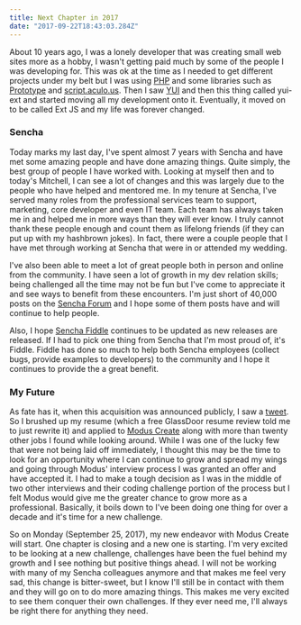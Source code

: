 ```yaml
---
title: Next Chapter in 2017
date: "2017-09-22T18:43:03.284Z"
---
```


About 10 years ago, I was a lonely developer that was creating small web sites more as a hobby, I wasn't getting paid much by some of the people I was developing for. This was ok at the time as I needed to get different projects under my belt but I was using [PHP](http://www.php.net/) and some libraries such as [Prototype](http://prototypejs.org/) and [script.aculo.us](https://script.aculo.us/). Then I saw [YUI](https://yuilibrary.com/) and then this thing called yui-ext and started moving all my development onto it. Eventually, it moved on to be called Ext JS and my life was forever changed.

### Sencha

Today marks my last day, I've spent almost 7 years with Sencha and have met some amazing people and have done amazing things. Quite simply, the best group of people I have worked with. Looking at myself then and to today's Mitchell, I can see a lot of changes and this was largely due to the people who have helped and mentored me. In my tenure at Sencha, I've served many roles from the professional services team to support, marketing, core developer and even IT team. Each team has always taken me in and helped me in more ways than they will ever know. I truly cannot thank these people enough and count them as lifelong friends (if they can put up with my hashbrown jokes). In fact, there were a couple people that I have met through working at Sencha that were in or attended my wedding.

I've also been able to meet a lot of great people both in person and online from the community. I have seen a lot of growth in my dev relation skills; being challenged all the time may not be fun but I've come to appreciate it and see ways to benefit from these encounters. I'm just short of 40,000 posts on the [Sencha Forum](https://www.sencha.com/forum/) and I hope some of them posts have and will continue to help people.

Also, I hope [Sencha Fiddle](https://fiddle.sencha.com) continues to be updated as new releases are released. If I had to pick one thing from Sencha that I'm most proud of, it's Fiddle. Fiddle has done so much to help both Sencha employees (collect bugs, provide examples to developers) to the community and I hope it continues to provide the a great benefit.

### My Future

As fate has it, when this acquisition was announced publicly, I saw a [tweet](https://twitter.com/ModusJesus/status/903352348700966912). So I brushed up my resume (which a free GlassDoor resume review told me to just rewrite it) and applied to [Modus Create](https://moduscreate.com/) along with more than twenty other jobs I found while looking around. While I was one of the lucky few that were not being laid off immediately, I thought this may be the time to look for an opportunity where I can continue to grow and spread my wings and going through Modus' interview process I was granted an offer and have accepted it. I had to make a tough decision as I was in the middle of two other interviews and their coding challenge portion of the process but I felt Modus would give me the greater chance to grow more as a professional. Basically, it boils down to I've been doing one thing for over a decade and it's time for a new challenge.

So on Monday (September 25, 2017), my new endeavor with Modus Create will start. One chapter is closing and a new one is starting. I'm very excited to be looking at a new challenge, challenges have been the fuel behind my growth and I see nothing but positive things ahead. I will not be working with many of my Sencha colleagues anymore and that makes me feel very sad, this change is bitter-sweet, but I know I'll still be in contact with them and they will go on to do more amazing things. This makes me very excited to see them conquer their own challenges. If they ever need me, I'll always be right there for anything they need.
